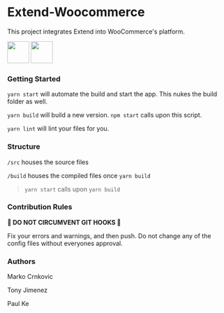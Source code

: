 # Extend-Woocommerce
This project integrates Extend into WooCommerce's platform.

<img src="https://media-exp1.licdn.com/dms/image/C560BAQEC8uvUayHVxw/company-logo_200_200/0?e=1590019200&v=beta&t=Cu8En-2EQZSiCgdF-W3uXlSaeDzkwk8KvQckEvhqLGY" width="50" height="50" >
<img src="https://upload.wikimedia.org/wikipedia/commons/thumb/2/2a/WooCommerce_logo.svg/250px-WooCommerce_logo.svg.png" height="50" >


### Getting Started

`yarn start` will automate the build and start the app. This nukes the build folder as well.

`yarn build` will build a new version. `npm start` calls upon this script.

`yarn lint` will lint your files for you.

### Structure
`/src` houses the source files

`/build` houses the compiled files once `yarn build`

> `yarn start` calls upon `yarn build`

### Contribution Rules
**🛑 DO NOT CIRCUMVENT GIT HOOKS 🛑**

Fix your errors and warnings, and then push. Do not change any of the config files without everyones approval.

### Authors
Marko Crnkovic

Tony Jimenez

Paul Ke


